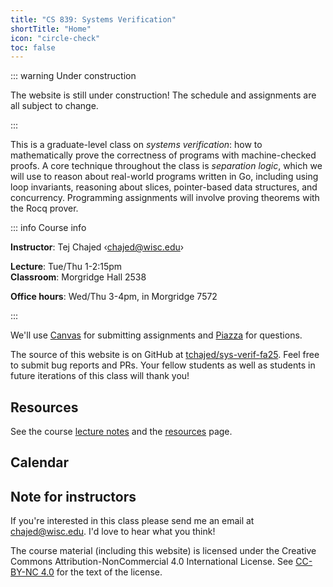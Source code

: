 ```yaml
---
title: "CS 839: Systems Verification"
shortTitle: "Home"
icon: "circle-check"
toc: false
---
```


::: warning Under construction

The website is still under construction! The schedule and assignments are all subject to change.

:::

This is a graduate-level class on _systems verification_: how to mathematically prove the correctness of programs with machine-checked proofs. A core technique throughout the class is _separation logic_, which we will use to reason about real-world programs written in Go, including using loop invariants, reasoning about slices, pointer-based data structures, and concurrency. Programming assignments will involve proving theorems with the Rocq prover.

::: info Course info

**Instructor**: Tej Chajed &lsaquo;<chajed@wisc.edu>&rsaquo;

**Lecture**: Tue/Thu 1-2:15pm \
**Classroom**: Morgridge Hall 2538

**Office hours**: Wed/Thu 3-4pm, in Morgridge 7572

:::

We'll use [Canvas](https://canvas.wisc.edu/courses/477243) for submitting assignments and [Piazza](https://piazza.com/wisc/fall2025/cs839002) for questions.

The source of this website is on GitHub at [tchajed/sys-verif-fa25](https://github.com/tchajed/sys-verif-fa25). Feel free to submit bug reports and PRs. Your fellow students as well as students in future iterations of this class will thank you!

## Resources

See the course [lecture notes](./notes/) and the [resources](./resources.md) page.

## Calendar

<!-- @include: ./calendar.snippet.md -->

## Note for instructors

If you're interested in this class please send me an email at <chajed@wisc.edu>. I'd love to hear what you think!

The course material (including this website) is licensed under the Creative Commons Attribution-NonCommercial 4.0 International License. See [CC-BY-NC 4.0](https://creativecommons.org/licenses/by-nc/4.0/) for the text of the license.
